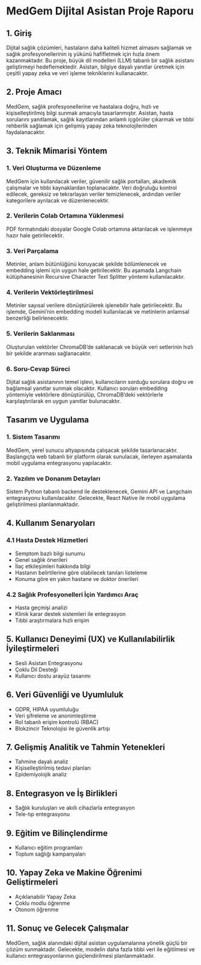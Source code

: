 # MedGem Dijital Asistan Proje Raporu
## 1. Giriş 
Dijital sağlık çözümleri, hastaların daha kaliteli hizmet almasını sağlamak ve sağlık profesyonellerinin iş yükünü hafifletmek için hızla önem kazanmaktadır. Bu proje, büyük dil modelleri (LLM) tabanlı bir sağlık asistanı geliştirmeyi hedeflemektedir. Asistan, bilgiye dayalı yanıtlar üretmek için çeşitli yapay zeka ve veri işleme tekniklerini kullanacaktır.
## 2. Proje Amacı
 MedGem, sağlık profesyonellerine ve hastalara doğru, hızlı ve kişiselleştirilmiş bilgi sunmak amacıyla tasarlanmıştır. Asistan, hasta sorularını yanıtlamak, sağlık kayıtlarından anlamlı içgörüler çıkarmak ve tıbbi rehberlik sağlamak için gelişmiş yapay zeka teknolojilerinden faydalanacaktır.
## 3. Teknik Mimarisi Yöntem
### 1.	Veri Oluşturma ve Düzenleme
MedGem için kullanılacak veriler, güvenilir sağlık portalları, akademik çalışmalar ve tıbbi kaynaklardan toplanacaktır. Veri doğruluğu kontrol edilecek, gereksiz ve tekrarlayan veriler temizlenecek, ardından veriler kategorilere ayrılacak ve düzenlenecektir.
### 2.	Verilerin Colab Ortamına Yüklenmesi
PDF formatındaki dosyalar Google Colab ortamına aktarılacak ve işlenmeye hazır hale getirilecektir.
### 3.	Veri Parçalama
Metinler, anlam bütünlüğünü koruyacak şekilde bölümlenecek ve embedding işlemi için uygun hale getirilecektir. Bu aşamada Langchain kütüphanesinin Recursive Character Text Splitter yöntemi kullanılacaktır.
### 4.	Verilerin Vektörleştirilmesi
Metinler sayısal verilere dönüştürülerek işlenebilir hale getirilecektir. Bu işlemde, Gemini’nin embedding modeli kullanılacak ve metinlerin anlamsal benzerliği belirlenecektir.
### 5.	Verilerin Saklanması
Oluşturulan vektörler ChromaDB’de saklanacak ve büyük veri setlerinin hızlı bir şekilde aranması sağlanacaktır.
### 6.	Soru-Cevap Süreci
Dijital sağlık asistanının temel işlevi, kullanıcıların sorduğu sorulara doğru ve bağlamsal yanıtlar sunmak olacaktır. Kullanıcı soruları embedding yöntemiyle vektörlere dönüştürülüp, ChromaDB’deki vektörlerle karşılaştırılarak en uygun yanıtlar bulunacaktır.
## Tasarım ve Uygulama
### 1.	Sistem Tasarımı
MedGem, yerel sunucu altyapısında çalışacak şekilde tasarlanacaktır. Başlangıçta web tabanlı bir platform olarak sunulacak, ilerleyen aşamalarda mobil uygulama entegrasyonu yapılacaktır.
### 2.	Yazılım ve Donanım Detayları
Sistem Python tabanlı backend ile desteklenecek, Gemini API ve Langchain entegrasyonu kullanılacaktır. Gelecekte, React Native ile mobil uygulama geliştirilmesi planlanmaktadır.
## 4. Kullanım Senaryoları 
### 4.1 Hasta Destek Hizmetleri
-	Semptom bazlı bilgi sunumu
-	Genel sağlık önerileri
-	İlaç etkileşimleri hakkında bilgi
-	Hastanın belirtilerine göre olabilecek tanıları listeleme
-	Konuma göre en yakın hastane ve doktor önerileri
### 4.2 Sağlık Profesyonelleri İçin Yardımcı Araç
-	Hasta geçmişi analizi
-	Klinik karar destek sistemleri ile entegrasyon
-	Tıbbi araştırmalara hızlı erişim
## 5. Kullanıcı Deneyimi (UX) ve Kullanılabilirlik İyileştirmeleri
-	Sesli Asistan Entegrasyonu
-	Çoklu Dil Desteği
-	Kullanıcı dostu arayüz tasarımı
## 6. Veri Güvenliği ve Uyumluluk
-	GDPR, HIPAA uyumluluğu
-	Veri şifreleme ve anonimleştirme
-	Rol tabanlı erişim kontrolü (RBAC)
-	Blokzincir Teknolojisi ile güvenlik artışı
## 7. Gelişmiş Analitik ve Tahmin Yetenekleri
-	Tahmine dayalı analiz
-	Kişiselleştirilmiş tedavi planları
-	Epidemiyolojik analiz
## 8. Entegrasyon ve İş Birlikleri
-	Sağlık kuruluşları ve akıllı cihazlarla entegrasyon
-	Tele-tıp entegrasyonu
## 9. Eğitim ve Bilinçlendirme
-	Kullanıcı eğitim programları
-	Toplum sağlığı kampanyaları
## 10. Yapay Zeka ve Makine Öğrenimi Geliştirmeleri
-	Açıklanabilir Yapay Zeka
-	Çoklu modlu öğrenme
-	Otonom öğrenme
## 11. Sonuç ve Gelecek Çalışmalar
MedGem, sağlık alanındaki dijital asistan uygulamalarına yönelik güçlü bir çözüm sunmaktadır. Gelecekte, modelin daha fazla tıbbi veri ile eğitilmesi ve kullanıcı entegrasyonlarının güçlendirilmesi planlanmaktadır.

